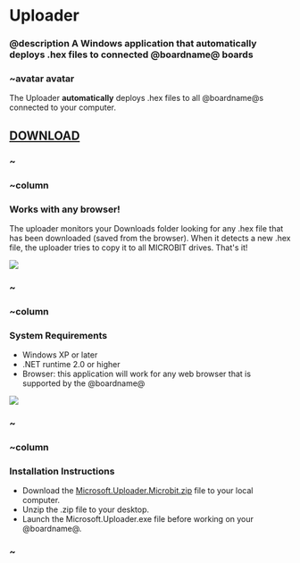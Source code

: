 # Uploader

### @description A Windows application that automatically deploys .hex files to connected @boardname@ boards

### ~avatar avatar

The Uploader **automatically** deploys .hex files to all @boardname@s connected to your computer.

## [DOWNLOAD](https://www.touchdevelop.com/microbituploader.zip)

### ~

### ~column 

### Works with any browser!

The uploader monitors your Downloads folder looking for any .hex file that has been downloaded (saved from the browser). 
When it detects a new .hex file, the uploader tries to copy it to all MICROBIT drives. 
That's it!

![](/static/uploader/tooltip.png)

### ~

### ~column 

### System Requirements

* Windows XP or later
* .NET runtime 2.0 or higher
* Browser: this application will work for any web browser that is supported by the @boardname@

![](/static/uploader/screenshot.png)

### ~

### ~column 

### Installation Instructions

* Download the [Microsoft.Uploader.Microbit.zip](https://www.touchdevelop.com/microbituploader.zip) file to your local computer.
* Unzip the .zip file to your desktop.
* Launch the Microsoft.Uploader.exe file before working on your @boardname@.

### ~
